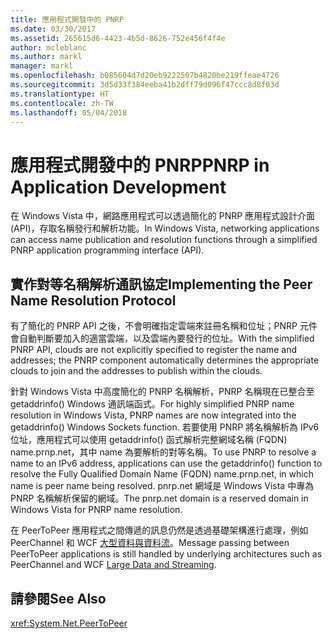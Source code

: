 ```yaml
---
title: 應用程式開發中的 PNRP
ms.date: 03/30/2017
ms.assetid: 265615d6-4423-4b5d-8626-752e456f4f4e
author: mcleblanc
ms.author: markl
manager: markl
ms.openlocfilehash: b085604d7d20eb9222507b4820be219ffeae4726
ms.sourcegitcommit: 3d5d33f384eeba41b2dff79d096f47ccc8d8f03d
ms.translationtype: HT
ms.contentlocale: zh-TW
ms.lasthandoff: 05/04/2018
---
```

# <a name="pnrp-in-application-development"></a><span data-ttu-id="f6c95-102">應用程式開發中的 PNRP</span><span class="sxs-lookup"><span data-stu-id="f6c95-102">PNRP in Application Development</span></span>
<span data-ttu-id="f6c95-103">在 Windows Vista 中，網路應用程式可以透過簡化的 PNRP 應用程式設計介面 (API)，存取名稱發行和解析功能。</span><span class="sxs-lookup"><span data-stu-id="f6c95-103">In Windows Vista, networking applications can access name publication and resolution functions through a simplified PNRP application programming interface (API).</span></span>  
  
## <a name="implementing-the-peer-name-resolution-protocol"></a><span data-ttu-id="f6c95-104">實作對等名稱解析通訊協定</span><span class="sxs-lookup"><span data-stu-id="f6c95-104">Implementing the Peer Name Resolution Protocol</span></span>  
 <span data-ttu-id="f6c95-105">有了簡化的 PNRP API 之後，不會明確指定雲端來註冊名稱和位址；PNRP 元件會自動判斷要加入的適當雲端，以及雲端內要發行的位址。</span><span class="sxs-lookup"><span data-stu-id="f6c95-105">With the simplified PNRP API, clouds are not explicitly specified to register the name and addresses; the PNRP component automatically determines the appropriate clouds to join and the addresses to publish within the clouds.</span></span>  
  
 <span data-ttu-id="f6c95-106">針對 Windows Vista 中高度簡化的 PNRP 名稱解析，PNRP 名稱現在已整合至 getaddrinfo() Windows 通訊端函式。</span><span class="sxs-lookup"><span data-stu-id="f6c95-106">For highly simplified PNRP name resolution in Windows Vista, PNRP names are now integrated into the getaddrinfo() Windows Sockets function.</span></span> <span data-ttu-id="f6c95-107">若要使用 PNRP 將名稱解析為 IPv6 位址，應用程式可以使用 getaddrinfo() 函式解析完整網域名稱 (FQDN) name.prnp.net，其中 name 為要解析的對等名稱。</span><span class="sxs-lookup"><span data-stu-id="f6c95-107">To use PNRP to resolve a name to an IPv6 address, applications can use the getaddrinfo() function to resolve the Fully Qualified Domain Name (FQDN) name.prnp.net, in which name is peer name being resolved.</span></span> <span data-ttu-id="f6c95-108">pnrp.net 網域是 Windows Vista 中專為 PNRP 名稱解析保留的網域。</span><span class="sxs-lookup"><span data-stu-id="f6c95-108">The pnrp.net domain is a reserved domain in Windows Vista for PNRP name resolution.</span></span>  
  
 <span data-ttu-id="f6c95-109">在 PeerToPeer 應用程式之間傳遞的訊息仍然是透過基礎架構進行處理，例如 PeerChannel 和 WCF [大型資料與資料流](http://go.microsoft.com/fwlink/?LinkID=179652)。</span><span class="sxs-lookup"><span data-stu-id="f6c95-109">Message passing between PeerToPeer applications is still handled by underlying architectures such as PeerChannel and WCF [Large Data and Streaming](http://go.microsoft.com/fwlink/?LinkID=179652).</span></span>  
  
## <a name="see-also"></a><span data-ttu-id="f6c95-110">請參閱</span><span class="sxs-lookup"><span data-stu-id="f6c95-110">See Also</span></span>  
 <xref:System.Net.PeerToPeer>
